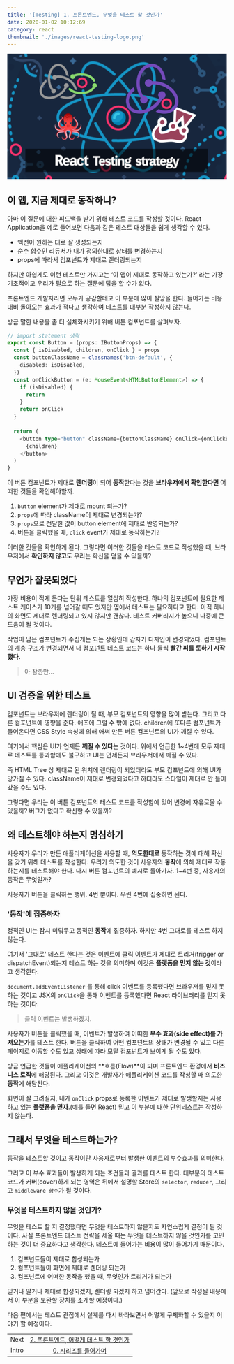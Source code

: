 ```yaml
---
title: '[Testing] 1. 프론트엔드, 무엇을 테스트 할 것인가'
date: 2020-01-02 10:12:69
category: react
thumbnail: './images/react-testing-logo.png'
---
```


![react-testing-logo](./images/react-testing-logo.png)

## 이 앱, 지금 제대로 동작하니?

아마 이 질문에 대한 피드백을 받기 위해 테스트 코드를 작성할 것이다. React Application을 예로 들어보면 다음과 같은 테스트 대상들을 쉽게 생각할 수 있다.

- 액션이 원하는 대로 잘 생성되는지
- 순수 함수인 리듀서가 내가 정의한대로 상태를 변경하는지
- props에 따라서 컴포넌트가 제대로 렌더링되는지

하지만 아쉽게도 이런 테스트만 가지고는 ‘이 앱이 제대로 동작하고 있는가?’ 라는 가장 기초적이고 우리가 필요로 하는 질문에 답을 할 수가 없다.

프론트엔드 개발자라면 모두가 공감할테고 이 부분에 많이 실망을 한다. 들어가는 비용 대비 돌아오는 효과가 적다고 생각하여 테스트를 대부분 작성하지 않는다.

방금 말한 내용을 좀 더 실체화시키기 위해 버튼 컴포넌트를 살펴보자.

```ts
// import statement 생략
export const Button = (props: IButtonProps) => {
  const { isDisabled, children, onClick } = props
  const buttonClassName = classnames('btn-default', {
    disabled: isDisabled,
  })
  const onClickButton = (e: MouseEvent<HTMLButtonElement>) => {
    if (isDisabled) {
      return
    }
    return onClick
  }

  return (
    <button type="button" className={buttonClassName} onClick={onClickButton}>
      {children}
    </button>
  )
}
```

이 버튼 컴포넌트가 제대로 **렌더링**이 되어 **동작**한다는 것을 **브라우저에서 확인한다면** 어떠한 것들을 확인해야할까.

1. `button` element가 제대로 mount 되는가?
2. `props`에 따라 className이 제대로 변경되는가?
3. `props`으로 전달한 값이 button element에 제대로 반영되는가?
4. 버튼을 클릭했을 때, `click` event가 제대로 동작하는가?

이러한 것들을 확인하게 된다. 그렇다면 이러한 것들을 테스트 코드로 작성했을 때, 브라우저에서 **확인하지 않고도** 우리는 확신을 얻을 수 있을까?

## 무언가 잘못되었다

가장 비용이 적게 든다는 단위 테스트를 열심히 작성한다. 하나의 컴포넌트에 필요한 테스트 케이스가 10개를 넘어갈 때도 있지만 옆에서 테스트는 필요하다고 한다. 아직 하나의 화면도 제대로 렌더링되고 있지 않지만 괜찮다. 테스트 커버리지가 높으니 나중에 큰 도움이 될 것이다.

작업이 남은 컴포넌트가 수십개는 되는 상황인데 갑자기 디자인이 변경되었다. 컴포넌트의 계층 구조가 변경되면서 내 컴포넌트 테스트 코드는 하나 둘씩 **빨간 피를 토하기 시작했다.**

> 아 잠깐만...

## UI 검증을 위한 테스트

컴포넌트는 브라우저에 렌더링이 될 때, 부모 컴포넌트의 영향을 많이 받는다. 그리고 다른 컴포넌트에 영향을 준다. 애초에 그럴 수 밖에 없다. children에 또다른 컴포넌트가 들어온다면 CSS Style 속성에 의해 애써 만든 버튼 컴포넌트의 UI가 깨질 수 있다.

여기에서 핵심은 UI가 언제든 **깨질 수 있다**는 것이다. 위에서 언급한 1~4번에 모두 제대로 테스트를 통과함에도 불구하고 UI는 언제든지 브라우저에서 깨질 수 있다.

즉 HTML Tree 상 제대로 된 위치에 렌더링이 되었더라도 부모 컴포넌트에 의해 UI가 망가질 수 있다. className이 제대로 변경되었다고 하더라도 스타일이 제대로 안 들어갔을 수도 있다.

그렇다면 우리는 이 버튼 컴포넌트의 테스트 코드를 작성함에 있어 변경에 자유로울 수 있을까? 버그가 없다고 확신할 수 있을까?

## 왜 테스트해야 하는지 명심하기

사용자가 우리가 만든 애플리케이션을 사용할 때, **의도한대로** 동작하는 것에 대해 확신을 갖기 위해 테스트를 작성한다. 우리가 의도한 것이 사용자의 **동작**에 의해 제대로 작동하는지를 테스트해야 한다. 다시 버튼 컴포넌트의 예시로 돌아가자. 1~4번 중, 사용자의 동작은 무엇일까?

사용자가 버튼을 클릭하는 행위. 4번 뿐이다. 우린 4번에 집중하면 된다.

### '동작'에 집중하자

정적인 UI는 잠시 미뤄두고 동적인 **동작**에 집중하자. 하지만 4번 그대로를 테스트 하지 않는다.

여기서 '그대로' 테스트 한다는 것은 이벤트에 클릭 이벤트가 제대로 트리거(trigger or dispatchEvent)되는지 테스트 하는 것을 의미하며 이것은 **플랫폼을 믿지 않는 것**이라고 생각한다.

`document.addEventListener` 를 통해 click 이벤트를 등록했다면 브라우저를 믿지 못하는 것이고 JSX의 `onClick`을 통해 이벤트를 등록했다면 React 라이브러리를 믿지 못하는 것이다.

> 클릭 이벤트는 발생하겠지.

사용자가 버튼을 클릭했을 때, 이벤트가 발생하여 어떠한 **부수 효과(side effect)를 가져오는가**를 테스트 한다. 버튼을 클릭하여 어떤 컴포넌트의 상태가 변경될 수 있고 다른 페이지로 이동할 수도 있고 상태에 따라 모달 컴포넌트가 보이게 될 수도 있다.

방금 언급한 것들이 애플리케이션의 **흐름(Flow)**이 되며 프론트엔드 환경에서 **비즈니스 로직**에 해당된다. 그리고 이것은 개발자가 애플리케이션 코드를 작성할 때 의도한 **동작**에 해당된다.

화면이 잘 그려질지, 내가 `onClick` props로 등록한 이벤트가 제대로 발생할지는 사용하고 있는 **플랫폼을 믿자**.(예를 들면 React) 믿고 이 부분에 대한 단위테스트는 작성하지 않는다.

## 그래서 무엇을 테스트하는가?

동작을 테스트할 것이고 동작이란 사용자로부터 발생한 이벤트의 부수효과를 의미한다.

그리고 이 부수 효과들이 발생하게 되는 조건들과 결과를 테스트 한다. 대부분의 테스트 코드가 커버(cover)하게 되는 영역은 뒤에서 설명할 Store의 `selector`, `reducer`, 그리고 `middleware 함수`가 될 것이다.

### 무엇을 테스트하지 않을 것인가?

무엇을 테스트 할 지 결정했다면 무엇을 테스트하지 않을지도 자연스럽게 결정이 될 것이다. 사실 프론트엔드 테스트 전략을 세울 때는 무엇을 테스트하지 않을 것인가를 고민하는 것이 더 중요하다고 생각한다. 테스트에 들어가는 비용이 많이 들어가기 때문이다.

1. 컴포넌트들이 제대로 합성되는가
2. 컴포넌트들이 화면에 제대로 렌더링 되는가
3. 컴포넌트에 어떠한 동작을 했을 때, 무엇인가 트리거가 되는가

믿거나 말거나 제대로 합성되겠지, 렌더링 되겠지 하고 넘어간다. (앞으로 작성될 내용에서 이 부분을 보완할 장치를 소개할 예정이다.)

다음 편에서는 테스트 관점에서 설계를 다시 바라보면서 어떻게 구체화할 수 있을지 이야기 할 예정이다.

|       |                                                                           |
| :---: | :-----------------------------------------------------------------------: |
| Next  | [2. 프론트엔드, 어떻게 테스트 할 것인가](https://jbee.io/articles/react/testing-2-react-testing/) |
| Intro |   [0. 시리즈를 들어가며](https://jbee.io/articles/react/testing-0-react-testing-intro/)    |
